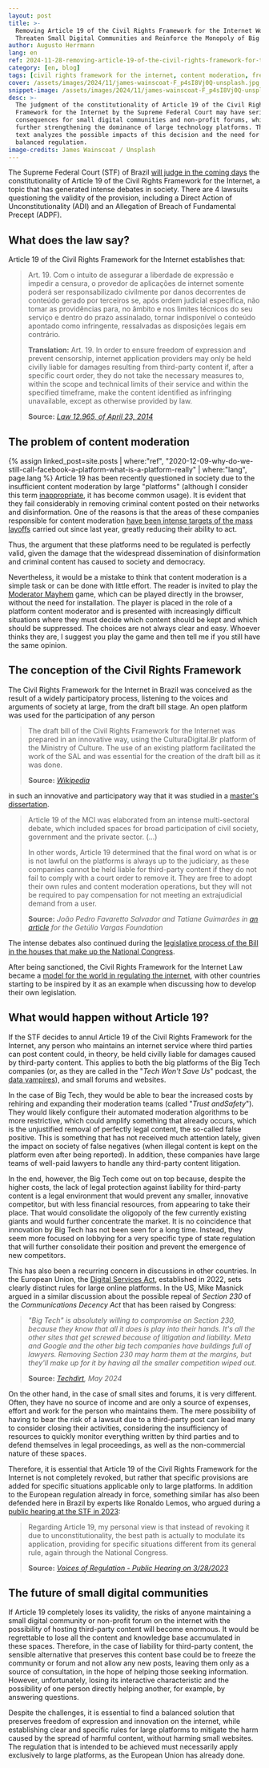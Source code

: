 ```yaml
---
layout: post
title: >-
  Removing Article 19 of the Civil Rights Framework for the Internet Would
  Threaten Small Digital Communities and Reinforce the Monopoly of Big Tech
author: Augusto Herrmann
lang: en
ref: 2024-11-28-removing-article-19-of-the-civil-rights-framework-for-the-internet-would-threaten-small-digital-communities-and-reinforce-the-monopoly-of-big-tech
category: [en, blog]
tags: [civil rights framework for the internet, content moderation, freedom of expression, internet regulation, small digital communities, big tech]
cover: /assets/images/2024/11/james-wainscoat-F_p4sI8Vj0Q-unsplash.jpg
snippet-image: /assets/images/2024/11/james-wainscoat-F_p4sI8Vj0Q-unsplash.jpg
desc: >-
  The judgment of the constitutionality of Article 19 of the Civil Rights
  Framework for the Internet by the Supreme Federal Court may have serious
  consequences for small digital communities and non-profit forums, while
  further strengthening the dominance of large technology platforms. This
  text analyzes the possible impacts of this decision and the need for
  balanced regulation.
image-credits: James Wainscoat / Unsplash
---
```


The Supreme Federal Court (STF) of Brazil
[will judge in the coming days](https://noticias.stf.jus.br/postsnoticias/entenda-stf-julga-acoes-contra-normas-do-marco-civil-da-internet/)
the constitutionality of Article 19 of the Civil Rights Framework for the
Internet, a topic that has generated intense debates in society. There
are 4 lawsuits questioning the validity of the provision, including a
Direct Action of Unconstitutionality (ADI) and an Allegation of Breach of
Fundamental Precept (ADPF).


## What does the law say?

Article 19 of the Civil Rights Framework for the Internet establishes that:

> Art. 19. Com o intuito de assegurar a liberdade de expressão e impedir
> a censura, o provedor de aplicações de internet somente poderá ser
> responsabilizado civilmente por danos decorrentes de conteúdo gerado
> por terceiros se, após ordem judicial específica, não tomar as
> providências para, no âmbito e nos limites técnicos do seu serviço e
> dentro do prazo assinalado, tornar indisponível o conteúdo apontado
> como infringente, ressalvadas as disposições legais em contrário.
> 
> **Translation:** Art. 19. In order to ensure freedom of expression and
> prevent censorship, internet application providers may only be held
> civilly liable for damages resulting from third-party content if, after
> a specific court order, they do not take the necessary measures to,
> within the scope and technical limits of their service and within the
> specified timeframe, make the content identified as infringing
> unavailable, except as otherwise provided by law.
>
> **Source:** *[Law 12.965, of April 23, 2014](https://www.planalto.gov.br/ccivil_03/_ato2011-2014/2014/lei/l12965.htm)*


## The problem of content moderation

{% assign linked_post=site.posts | where:"ref", "2020-12-09-why-do-we-still-call-facebook-a-platform-what-is-a-platform-really" | where:"lang", page.lang %}
Article 19 has been recently questioned in society due to the
insufficient content moderation by large "platforms" (although I consider
this term [inappropriate]({{linked_post.first.url}}), it has become
common usage). It is evident that they fail considerably in removing
criminal content posted on their networks and disinformation. One of the
reasons is that the areas of these companies responsible for content
moderation
[have been intense targets of the mass layoffs](https://www.cnbc.com/2023/05/26/tech-companies-are-laying-off-their-ethics-and-safety-teams-.html)
carried out since last year, greatly reducing their ability to act.

Thus, the argument that these platforms need to be regulated is perfectly
valid, given the damage that the widespread dissemination of
disinformation and criminal content has caused to society and democracy.

Nevertheless, it would be a mistake to think that content moderation is a
simple task or can be done with little effort. The reader is invited to
play the
[Moderator Mayhem](https://en.wikipedia.org/wiki/Moderator_Mayhem) game,
which can be played directly in the browser, without the need for
installation. The player is placed in the role of a platform content
moderator and is presented with increasingly difficult situations where
they must decide which content should be kept and which should be
suppressed. The choices are not always clear and easy. Whoever thinks
they are, I suggest you play the game and then tell me if you still have
the same opinion.


## The conception of the Civil Rights Framework

The Civil Rights Framework for the Internet in Brazil was conceived as
the result of a widely participatory process, listening to the voices and
arguments of society at large, from the draft bill stage. An open
platform was used for the participation of any person

> The draft bill of the Civil Rights Framework for the Internet was
> prepared in an innovative way, using the CulturaDigital.Br platform of
> the Ministry of Culture. The use of an existing platform facilitated
> the work of the SAL and was essential for the creation of the draft
> bill as it was done.
> 
> **Source:** *[Wikipedia](https://pt.wikipedia.org/wiki/Marco_Civil_da_Internet#Hist%C3%B3rico)*

in such an innovative and participatory way that it was studied in a
[master's dissertation](https://www.teses.usp.br/teses/disponiveis/8/8131/tde-09052016-103754/pt-br.php).

> Article 19 of the MCI was elaborated from an intense multi-sectoral
> debate, which included spaces for broad participation of civil society,
> government and the private sector.
> (...)
> 
> In other words, Article 19 determined that the final word on what is or
> is not lawful on the platforms is always up to the judiciary, as these
> companies cannot be held liable for third-party content if they do not
> fail to comply with a court order to remove it. They are free to adopt
> their own rules and content moderation operations, but they will not be
> required to pay compensation for not meeting an extrajudicial demand
> from a user.
> 
> **Source:** *João Pedro Favaretto Salvador and Tatiane Guimarães in [an article](https://portal.fgv.br/artigos/artigo-19-marco-civil-internet-merece-audiencia-publica) for the Getúlio Vargas Foundation*

The intense debates also continued during the
[legislative process of the Bill in the houses that make up the National Congress](https://pt.wikipedia.org/wiki/Marco_Civil_da_Internet#Processo_legislativo).

After being sanctioned, the Civil Rights Framework for the Internet Law
became a
[model for the world in regulating the internet](https://brasil.un.org/pt-br/65671-projeto-brasileiro-de-marco-civil-da-internet-%C3%A9-modelo-internacional-diz-relator-da-onu),
with other countries starting to be inspired by it as an example when
discussing how to develop their own legislation.


## What would happen without Article 19?

If the STF decides to annul Article 19 of the Civil Rights Framework for
the Internet, any person who maintains an internet service where third
parties can post content could, in theory, be held civilly liable for
damages caused by third-party content. This applies to both the big
platforms of the Big Tech companies (or, as they are called in the "*Tech
Won't Save Us*" podcast, the
[data vampires](https://techwontsave.us/episode/241_data_vampires_going_hyperscale_episode_1)),
and small forums and websites.

In the case of Big Tech, they would be able to bear the increased costs
by rehiring and expanding their moderation teams (called "*Trust andSafety*").
They would likely configure their automated moderation algorithms to be
more restrictive, which could amplify something that already occurs,
which is the unjustified removal of perfectly legal content, the
so-called false positive. This is something that has not received much
attention lately, given the impact on society of false negatives (when
illegal content is kept on the platform even after being reported). In
addition, these companies have large teams of well-paid lawyers to handle
any third-party content litigation.

In the end, however, the Big Tech come out on top because, despite the
higher costs, the lack of legal protection against liability for
third-party content is a legal environment that would prevent any smaller,
innovative competitor, but with less financial resources, from appearing
to take their place. That would consolidate the oligopoly of the few
currently existing giants and would further concentrate the market. It is
no coincidence that innovation by Big Tech has not been seen for a long
time. Instead, they seem more focused on lobbying for a very specific
type of state regulation that will further consolidate their position and
prevent the emergence of new competitors.

This has also been a recurring concern in discussions in other countries.
In the European Union, the
[Digital Services Act](https://en.wikipedia.org/wiki/Digital_Services_Act),
established in 2022, sets clearly distinct rules for large online
platforms. In the US, Mike Masnick argued in a similar discussion about
the possible repeal of *Section 230* of the *Communications Decency Act*
that has been raised by Congress:

> *"Big Tech" is absolutely willing to compromise on Section 230, because
> they know that all it does is play into their hands. It's all the other
> sites that get screwed because of litigation and liability. Meta and
> Google and the other big tech companies have buildings full of lawyers.
> Removing Section 230 may harm them at the margins, but they'll make up
> for it by having all the smaller competition wiped out.*
>
> **Source:** *[Techdirt](https://www.techdirt.com/2024/05/13/bipartisan-bill-to-repeal-section-230-defended-in-facts-optional-op-ed/), May 2024*

On the other hand, in the case of small sites and forums, it is very
different. Often, they have no source of income and are only a source of
expenses, effort and work for the person who maintains them. The mere
possibility of having to bear the risk of a lawsuit due to a third-party
post can lead many to consider closing their activities, considering the
insufficiency of resources to quickly monitor everything written by third
parties and to defend themselves in legal proceedings, as well as the
non-commercial nature of these spaces.

Therefore, it is essential that Article 19 of the Civil Rights Framework
for the Internet is not completely revoked, but rather that specific
provisions are added for specific situations applicable only to large
platforms. In addition to the European regulation already in force,
something similar has also been defended here in Brazil by experts like
Ronaldo Lemos, who argued during a
[public hearing at the STF in 2023](https://itsrio.org/pt/publicacoes/audiencia-publica-marco-civil/):

> Regarding Article 19, my personal view is that instead of revoking it
> due to unconstitutionality, the best path is actually to modulate its
> application, providing for specific situations different from its
> general rule, again through the National Congress.
> 
> **Source:** *[Voices of Regulation - Public Hearing on 3/28/2023](https://itsrio.org/wp-content/uploads/2023/04/Vozes-da-Regula%C3%A7%C3%A3o_-Audi%C3%AAncia-P%C3%BAblica-no-STF_28-03-2023-.pdf)*


## The future of small digital communities

If Article 19 completely loses its validity, the risks of anyone
maintaining a small digital community or non-profit forum on the internet
with the possibility of hosting third-party content will become enormous.
It would be regrettable to lose all the content and knowledge base
accumulated in these spaces. Therefore, in the case of liability for
third-party content, the sensible alternative that preserves this content
base could be to freeze the community or forum and not allow any new
posts, leaving them only as a source of consultation, in the hope of
helping those seeking information. However, unfortunately, losing its
interactive characteristic and the possibility of one person directly
helping another, for example, by answering questions.

Despite the challenges, it is essential to find a balanced solution that
preserves freedom of expression and innovation on the internet, while
establishing clear and specific rules for large platforms to mitigate the
harm caused by the spread of harmful content, without harming small
websites. The regulation that is intended to be achieved must necessarily
apply exclusively to large platforms, as the European Union has already
done.
